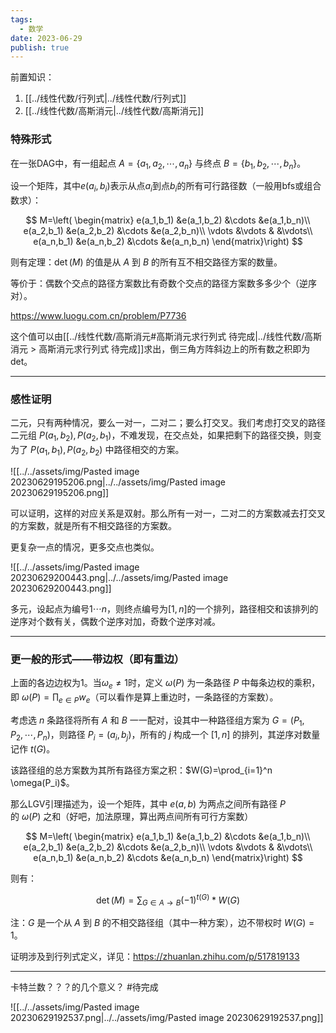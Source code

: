 ```yaml
---
tags:
  - 数学
date: 2023-06-29
publish: true
---
```


前置知识：
1. [[../线性代数/行列式|../线性代数/行列式]]
2. [[../线性代数/高斯消元|../线性代数/高斯消元]]

### 特殊形式

在一张DAG中，有一组起点 $A=\{a_1,a_2,\cdots,a_n\}$ 与终点 $B=\{b_1,b_2,\cdots,b_n\}$。

设一个矩阵，其中$e(a_i,b_i)$表示从点$a_i$到点$b_i$的所有可行路径数（一般用bfs或组合数求）：

$$
M=\left( \begin{matrix} e(a_1,b_1) &e(a_1,b_2) &\cdots &e(a_1,b_n)\\ e(a_2,b_1) &e(a_2,b_2) &\cdots &e(a_2,b_n)\\ \vdots &\vdots & &\vdots\\ e(a_n,b_1) &e(a_n,b_2) &\cdots &e(a_n,b_n) \end{matrix}\right)
$$

则有定理：$\det(M)$ 的值是从 $A$ 到 $B$ 的所有互不相交路径方案的数量。

等价于：偶数个交点的路径方案数比有奇数个交点的路径方案数多多少个（逆序对）。

https://www.luogu.com.cn/problem/P7736

这个值可以由[[../线性代数/高斯消元#高斯消元求行列式 待完成|../线性代数/高斯消元 > 高斯消元求行列式 待完成]]求出，倒三角方阵斜边上的所有数之积即为det。

---
### 感性证明

二元，只有两种情况，要么一对一，二对二；要么打交叉。我们考虑打交叉的路径二元组 $P(a_1,b_2),P(a_2,b_1)$，不难发现，在交点处，如果把剩下的路径交换，则变为了 $P(a_1,b_1),P(a_2,b_2)$ 中路径相交的方案。

![[../../assets/img/Pasted image 20230629195206.png|../../assets/img/Pasted image 20230629195206.png]]

可以证明，这样的对应关系是双射。那么所有一对一，二对二的方案数减去打交叉的方案数，就是所有不相交路径的方案数。

更复杂一点的情况，更多交点也类似。

![[../../assets/img/Pasted image 20230629200443.png|../../assets/img/Pasted image 20230629200443.png]]

多元，设起点为编号$1\cdots n$，则终点编号为$[1,n]$的一个排列，路径相交和该排列的逆序对个数有关，偶数个逆序对加，奇数个逆序对减。

---
### 更一般的形式——带边权（即有重边）

上面的各边边权为$1$。当$\omega_e \not= 1$时，定义 $\omega(P)$ 为一条路径 $P$ 中每条边权的乘积，即 $\omega(P)=\prod_{e\in P} w_e$（可以看作是算上重边时，一条路径的方案数）。

考虑选 $n$ 条路径将所有 $A$ 和 $B$ 一一配对，设其中一种路径组方案为 $G=(P_1,P_2,\cdots,P_n)$，则路径 $P_i=(a_i,b_j)$，所有的 $j$ 构成一个 $[1,n]$ 的排列，其逆序对数量记作 $t(G)$。

该路径组的总方案数为其所有路径方案之积：$W(G)=\prod_{i=1}^n \omega(P_i)$。

那么LGV引理描述为，设一个矩阵，其中 $e(a,b)$ 为两点之间所有路径 $P$ 的 $\omega(P)$ 之和（好吧，加法原理，算出两点间所有可行方案数）


$$
M=\left( \begin{matrix} e(a_1,b_1) &e(a_1,b_2) &\cdots &e(a_1,b_n)\\ e(a_2,b_1) &e(a_2,b_2) &\cdots &e(a_2,b_n)\\ \vdots &\vdots & &\vdots\\ e(a_n,b_1) &e(a_n,b_2) &\cdots &e(a_n,b_n) \end{matrix}\right)
$$


则有：

$$
\det(M)=\sum_{G\in A\rightarrow B} (-1)^{t(G)} *W(G)
$$


注：$G$ 是一个从 $A$ 到 $B$ 的不相交路径组（其中一种方案），边不带权时 $W(G)=1$。

证明涉及到行列式定义，详见：https://zhuanlan.zhihu.com/p/517819133

---


卡特兰数？？？的几个意义？ #待完成

![[../../assets/img/Pasted image 20230629192537.png|../../assets/img/Pasted image 20230629192537.png]]